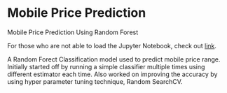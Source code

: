 # Mobile Price Prediction

Mobile Price Prediction Using Random Forest

For those who are not able to load the Jupyter Notebook, check out [link](https://nbviewer.jupyter.org/github/angry-coder-room/Mobile-Price-Prediction/blob/main/MobilePricePrediction.ipynb).

A Random Forect Classification model used to predict mobile price range. Initially started off by running a simple classifier multiple times using different estimator each time.
Also worked on improving the accuracy by using hyper parameter tuning technique, Random SearchCV. 
